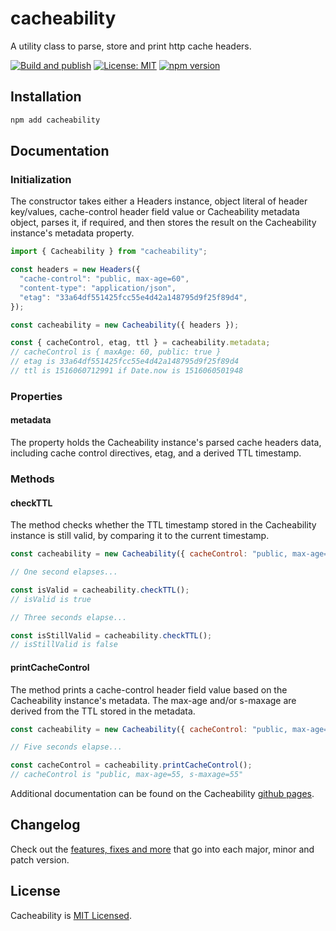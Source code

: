 # cacheability

A utility class to parse, store and print http cache headers.

[![Build and publish](https://github.com/badbatch/cacheability/actions/workflows/build-and-publish.yml/badge.svg)](https://github.com/badbatch/cacheability/actions/workflows/build-and-publish.yml)
[![License: MIT](https://img.shields.io/badge/License-MIT-yellow.svg)](LICENSE)
[![npm version](https://badge.fury.io/js/cacheability.svg)](https://badge.fury.io/js/cacheability)

## Installation

```bash
npm add cacheability
```

## Documentation

### Initialization

The constructor takes either a Headers instance, object literal of header key/values, cache-control header field value
or Cacheability metadata object, parses it, if required, and then stores the result on the Cacheability instance's
metadata property.

```javascript
import { Cacheability } from "cacheability";

const headers = new Headers({
  "cache-control": "public, max-age=60",
  "content-type": "application/json",
  "etag": "33a64df551425fcc55e4d42a148795d9f25f89d4",
});

const cacheability = new Cacheability({ headers });

const { cacheControl, etag, ttl } = cacheability.metadata;
// cacheControl is { maxAge: 60, public: true }
// etag is 33a64df551425fcc55e4d42a148795d9f25f89d4
// ttl is 1516060712991 if Date.now is 1516060501948
```

### Properties

#### metadata

The property holds the Cacheability instance's parsed cache headers data, including cache control directives, etag,
and a derived TTL timestamp.

### Methods

#### checkTTL

The method checks whether the TTL timestamp stored in the Cacheability instance is still valid, by comparing it to the
current timestamp.

```javascript
const cacheability = new Cacheability({ cacheControl: "public, max-age=3" });

// One second elapses...

const isValid = cacheability.checkTTL();
// isValid is true

// Three seconds elapse...

const isStillValid = cacheability.checkTTL();
// isStillValid is false
```

#### printCacheControl

The method prints a cache-control header field value based on the Cacheability instance's metadata. The max-age and/or
s-maxage are derived from the TTL stored in the metadata.

```javascript
const cacheability = new Cacheability({ cacheControl: "public, max-age=60, s-maxage=60" });

// Five seconds elapse...

const cacheControl = cacheability.printCacheControl();
// cacheControl is "public, max-age=55, s-maxage=55"
```

Additional documentation can be found on the Cacheability [github pages](https://bad-batch.github.io/cacheability/).

## Changelog

Check out the [features, fixes and more](CHANGELOG.md) that go into each major, minor and patch version.

## License

Cacheability is [MIT Licensed](LICENSE).
